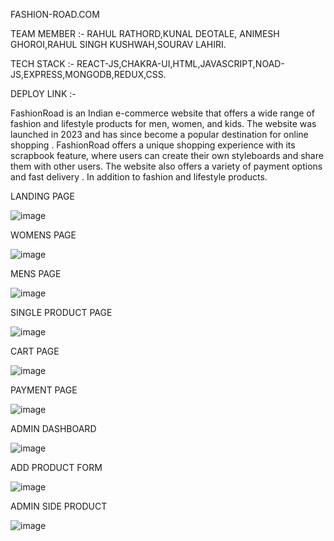 FASHION-ROAD.COM

TEAM MEMBER :- RAHUL RATHORD,KUNAL DEOTALE, ANIMESH GHOROI,RAHUL SINGH KUSHWAH,SOURAV LAHIRI.

TECH STACK :- REACT-JS,CHAKRA-UI,HTML,JAVASCRIPT,NOAD-JS,EXPRESS,MONGODB,REDUX,CSS.

DEPLOY LINK :-

FashionRoad is an Indian e-commerce website that offers a wide range of fashion and lifestyle products for men, women, and kids. The website was launched in 2023 and has since become a popular destination for online shopping . FashionRoad offers a unique shopping experience with its scrapbook feature, where users can create their own styleboards and share them with other users. The website also offers a variety of payment options and fast delivery . In addition to fashion and lifestyle products.




LANDING PAGE 

![image](https://github.com/RahulRathod5181/finicky-scarecrow-1328/assets/95977696/0e103113-59ce-4ba0-808c-e0032738a6c0)


WOMENS PAGE

![image](https://github.com/RahulRathod5181/finicky-scarecrow-1328/assets/95977696/3f760768-503c-4f83-a5fd-55ab7ff58f9c)



MENS PAGE

![image](https://github.com/RahulRathod5181/finicky-scarecrow-1328/assets/95977696/50970ddf-7e9d-4845-8083-31fc7370c65a)




SINGLE PRODUCT PAGE 

![image](https://github.com/RahulRathod5181/finicky-scarecrow-1328/assets/95977696/6745a242-09ba-4696-87c3-c0da97773ba9)




CART PAGE 

![image](https://github.com/RahulRathod5181/finicky-scarecrow-1328/assets/95977696/9bf6dc10-f85e-453e-9a78-7425cd5dec10)





PAYMENT PAGE 

![image](https://github.com/RahulRathod5181/finicky-scarecrow-1328/assets/95977696/3f2fceb7-9724-4a09-867f-642c1373aa91)




ADMIN DASHBOARD

![image](https://github.com/RahulRathod5181/finicky-scarecrow-1328/assets/95977696/7c3e40cf-cfa8-4611-960f-22ac771df5ac)




ADD PRODUCT FORM

![image](https://github.com/RahulRathod5181/finicky-scarecrow-1328/assets/95977696/9819254d-29da-4af3-8f04-51e54a7a0acf)





ADMIN SIDE PRODUCT

![image](https://github.com/RahulRathod5181/finicky-scarecrow-1328/assets/95977696/89b07a06-8102-4003-ad9d-243cf236f5e0)

